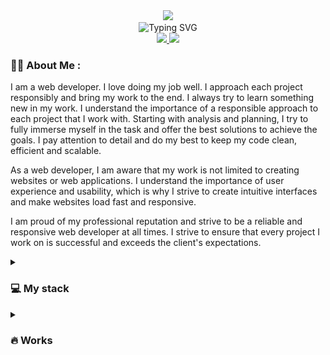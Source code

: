 <div id="logo" align="center">
  <img src="https://media.giphy.com/media/M9gbBd9nbDrOTu1Mqx/giphy.gif" width="100"/><br>
  <img src="https://readme-typing-svg.demolab.com?font=Fira+Code&pause=1000&color=69F7E3&center=true&vCenter=true&width=435&lines=Welcome+to+my+github+page+🤗" alt="Typing SVG" />
</div>
<div id="contacts" align="center">
  <!-- Telegram -->
  <a href="https://t.me/xiliken" target="_blank">
    <img src="https://img.shields.io/badge/Telegram-2CA5E0?style=for-the-badge&logo=telegram&logoColor=white">
  </a>
    <!-- Vk -->
  <a href="https://vk.com/xiliken" target="_blank">
    <img src="https://goo.su/x6J93">
  </a>
  
</div>


### 👩‍💻 About Me :
<p>
I am a web developer. I love doing my job well. I approach each project responsibly and bring my work to the end. I always try to learn something new in my work. I understand the importance of a responsible approach to each project that I work with. Starting with analysis and planning, I try to fully immerse myself in the task and offer the best solutions to achieve the goals. I pay attention to detail and do my best to keep my code clean, efficient and scalable.

As a web developer, I am aware that my work is not limited to creating websites or web applications. I understand the importance of user experience and usability, which is why I strive to create intuitive interfaces and make websites load fast and responsive.

I am proud of my professional reputation and strive to be a reliable and responsive web developer at all times. I strive to ensure that every project I work on is successful and exceeds the client's expectations.
</p>

<details>
  <summary><h3>💻 My stack</h3></summary>
<hr>

### 🏠 Frontend :
<p>
<img src="https://github.com/devicons/devicon/blob/master/icons/react/react-original.svg" width="35">
<img src="https://github.com/devicons/devicon/blob/master/icons/vuejs/vuejs-original.svg" width="35">
<img src="https://github.com/devicons/devicon/blob/master/icons/html5/html5-original.svg" width="35">  
<img src="https://raw.githubusercontent.com/devicons/devicon/1119b9f84c0290e0f0b38982099a2bd027a48bf1/icons/javascript/javascript-original.svg" width="35">
<img src="https://github.com/devicons/devicon/blob/master/icons/css3/css3-original.svg" width="35">
</p>

<div align="right">
  <h3> 🛠️ Languages & Tools : </h3>
  <p>
    <img src="https://raw.githubusercontent.com/devicons/devicon/1119b9f84c0290e0f0b38982099a2bd027a48bf1/icons/php/php-plain.svg" width="35">
    <img src="https://raw.githubusercontent.com/devicons/devicon/1119b9f84c0290e0f0b38982099a2bd027a48bf1/icons/javascript/javascript-original.svg" width="35"> +
    <img src="https://github.com/devicons/devicon/blob/master/icons/typescript/typescript-original.svg" width="35">
    <img src="https://github.com/devicons/devicon/blob/master/icons/docker/docker-original.svg" width="35">
    <img src="https://github.com/devicons/devicon/blob/master/icons/yarn/yarn-original.svg" width="35">
    <img src="https://github.com/devicons/devicon/blob/master/icons/npm/npm-original-wordmark.svg" width="35">
    <img src="https://github.com/devicons/devicon/blob/master/icons/graphql/graphql-plain.svg" width="35">
    <img src="https://github.com/devicons/devicon/blob/master/icons/jquery/jquery-original.svg" width="35">
  </p>
</div>

### 🖥️ System administration 
<p>
  <img src="https://github.com/devicons/devicon/blob/master/icons/nginx/nginx-original.svg" width="35">
  <img src="https://github.com/devicons/devicon/blob/master/icons/apache/apache-original.svg" width="35">
  <img src="https://github.com/devicons/devicon/blob/master/icons/linux/linux-original.svg" width="35">
</p>

<div align="right">
  <h3> 📄 Databases </h3>
  <p>
    <img src="https://github.com/devicons/devicon/blob/master/icons/mysql/mysql-original.svg" width="35">
    <img src="https://github.com/devicons/devicon/blob/master/icons/redis/redis-original.svg" width="35">
    <img src="https://github.com/devicons/devicon/blob/master/icons/postgresql/postgresql-original.svg" width="35">
    <img src="https://github.com/devicons/devicon/blob/master/icons/sqlite/sqlite-original.svg" width="35">
  </p>
</div>
<h3>⚡️ CMS & Frameworks </h3>
<p>
  <img src="https://github.com/devicons/devicon/blob/master/icons/wordpress/wordpress-plain.svg" width="35">
  <img src="https://github.com/devicons/devicon/blob/master/icons/laravel/laravel-plain.svg" width="35"> 
</p>
</details>

<details>
  <summary><h3>🔥 Works</h3></summary>
  <div class="project">
    <div class="project__item">
      <img src="https://i.imgur.com/zJ5wPWV.png" width="350">
      <p>
        <a href="https://vizer-dizer.ru" target="_blank"><b>VizerDizer</b></a> - сайт 3D визуализации на заказ
      </p>
    </div>
      <div class="project__item" align="right">
        <img src="https://i.imgur.com/GKJ58nB.png" width="350">
        <p>
          <a href="https://stomcomplex24.ru" target="_blank"><b>Стоматологический комплекс №2</b></a> - сайт стоматологии г.Красноярск 
        </p>
      </div>
      <div class="project__item">
      <img src="https://i.imgur.com/3omGYoI.png" width="350">
      <p>
        <a href="#" target="_blank"><b>TopRazbor</b></a> - авторазбор в г.Красноярск
      </p>
    </div>
      <div class="project__item" align="right">
        <img src="https://i.imgur.com/iV8TwWm.png" width="350">
        <p>
          <a href="#" target="_blank"><b>SapphireLife</b></a> - игровой проект Minecraft
        </p>
      </div>
      <div class="project__item">
      <img src="https://i.imgur.com/uSeeFSm.png" width="350">
      <p>
        <a href="https://craftlab.su" target="_blank"><b>CraftLab (BaronessDev)</b></a> - студия разработки Minecraft
      </p>
    </div>
      <div class="project__item" align="right">
        <img src="https://i.imgur.com/XeBXqgh.png" width="350">
        <p>
          <a href="#" target="_blank"><b>SapphireLife</b></a> - форум игрового проекта Minecraft
        </p>
      </div>
      <div class="project__item">
      <img src="https://i.imgur.com/THSUSTp.png" width="350">
      <p>
        <a href="#" target="_blank"><b>Ares</b></a> - игровой сервер Minecraft
      </p>
    </div>
      <div class="project__item" align="right">
        <img src="https://i.imgur.com/adZElrN.jpg" width="350">
        <p>
          <a href="https://potolki-nebo.ru" target="_blank"><b>Небо</b></a> - натяжные потолки в Красноярске
        </p>
    </div>
      <div class="project__item">
      <img src="https://i.imgur.com/ijborfl.jpg" width="350">
      <p>
        <a href="#" target="_blank"><b>KKRIT Interactive Map</b></a> - интерактивная карта колледжа
      </p>
    </div>
  </div>
</details>










